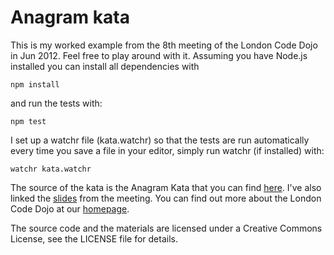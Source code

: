 # Anagram kata
This is my worked example from the 8th meeting of the London Code Dojo in Jun 2012. Feel free to play around with it. Assuming you have Node.js installed you can install all dependencies with

    npm install

and run the tests with:

    npm test

I set up a watchr file (kata.watchr) so that the tests are run automatically every time you save a file in your editor, simply run watchr (if installed) with:
    
    watchr kata.watchr

The source of the kata is the Anagram Kata that you can find [here](http://codekata.com/kata/kata06-anagrams/). I've also linked the [slides](https://speakerdeck.com/u/sleepyfox/p/code-dojo-8-jun-2012) from the meeting. You can find out more about the London Code Dojo at our [homepage](http://www.meetup.com/London-Code-Dojo/).

The source code and the materials are licensed under a Creative Commons License, see the LICENSE file for details.
